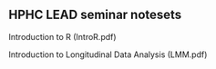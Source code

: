 ## HPHC LEAD seminar notesets 
Introduction to R (IntroR.pdf)

Introduction to Longitudinal Data Analysis (LMM.pdf)



